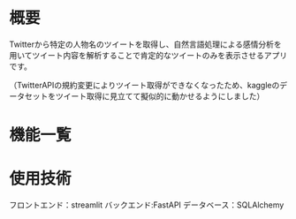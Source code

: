 # 概要
Twitterから特定の人物名のツイートを取得し、自然言語処理による感情分析を用いてツイート内容を解析することで肯定的なツイートのみを表示させるアプリです。

（TwitterAPIの規約変更によりツイート取得ができなくなったため、kaggleのデータセットをツイート取得に見立てて擬似的に動かせるようにしました）

# 機能一覧

# 使用技術
フロントエンド：streamlit
バックエンド:FastAPI
データベース：SQLAlchemy

